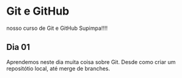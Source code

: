 # Git e GitHub

nosso curso de Git e GitHub Supimpa!!!!

## Dia 01

Aprendemos neste dia muita coisa sobre Git.
Desde como criar um repositótio local, até merge de branches.